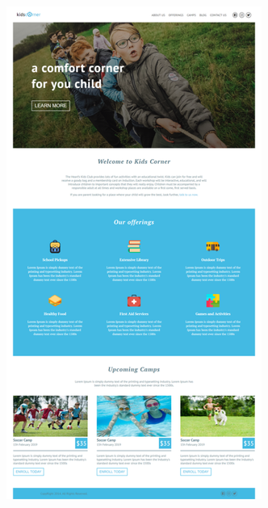 ![alt text](https://github.com/yveette/HTML-CSS-Mini-Course/blob/master/Workshop-LandingPage/Screenshots/screenshot-allPage.png)
